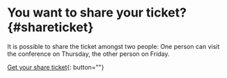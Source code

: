 # You want to share your ticket? {#shareticket}

It is possible to share the ticket amongst two people: One person can visit the conference on Thursday, the other person on Friday.

[Get your share ticket](https://pretix.eu/hrx/think-about-2019/){: button=""}